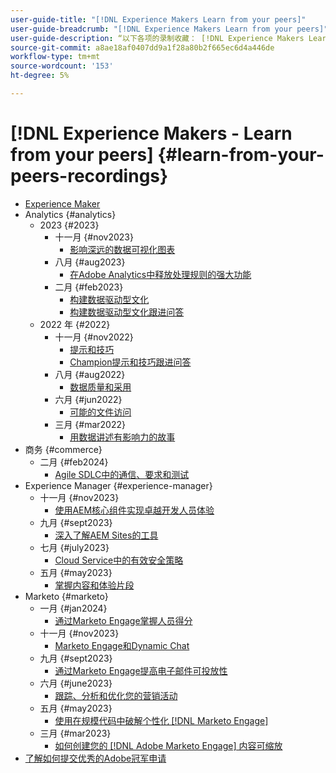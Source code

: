 ```yaml
---
user-guide-title: "[!DNL Experience Makers Learn from your peers]"
user-guide-breadcrumb: "[!DNL Experience Makers Learn from your peers]"
user-guide-description: “以下各项的录制收藏： [!DNL Experience Makers Learn from your peers]"
source-git-commit: a8ae18af0407dd9a1f28a80b2f665ec6d4a446de
workflow-type: tm+mt
source-wordcount: '153'
ht-degree: 5%

---
```



# [!DNL Experience Makers - Learn from your peers] {#learn-from-your-peers-recordings}

+ [Experience Maker](overview.md)
+ Analytics {#analytics}
   + 2023 {#2023}
      + 十一月 {#nov2023}
         + [影响深远的数据可视化图表](analytics/nov2023/impactful-data-visualizations.md)
      + 八月 {#aug2023}
         + [在Adobe Analytics中释放处理规则的强大功能](analytics/aug2023/processing-rules.md)
      + 二月 {#feb2023}
         + [构建数据驱动型文化](analytics/feb2023/data-driven-culture.md)
         + [构建数据驱动型文化跟进问答](analytics/feb2023/data-driven-culture-q-and-a.md)
   + 2022 年 {#2022}
      + 十一月 {#nov2022}
         + [提示和技巧](analytics/nov2022/tips-and-tricks.md)
         + [Champion提示和技巧跟进问答](analytics/nov2022/tips-and-tricks-q-and-a.md)
      + 八月 {#aug2022}
         + [数据质量和采用](analytics/aug2022/data-quality.md)
      + 六月 {#jun2022}
         + [可能的文件访问](analytics/june2022/mission-possible.md)
      + 三月 {#mar2022}
         + [用数据讲述有影响力的故事](analytics/mar2022/stories-with-data.md)
+ 商务 {#commerce}
   + 二月 {#feb2024}
      + [Agile SDLC中的通信、要求和测试](commerce/2024/agile-sdlc.md)
+ Experience Manager {#experience-manager}
   + 十一月 {#nov2023}
      + [使用AEM核心组件实现卓越开发人员体验](experience-manager/nov2023/core-components.md)
   + 九月 {#sept2023}
      + [深入了解AEM Sites的工具](experience-manager/sept2023/aem-sites-tools.md)
   + 七月 {#july2023}
      + [Cloud Service中的有效安全策略](experience-manager/july2023/effective-security-strategies-in-cloud-service.md)
   + 五月 {#may2023}
      + [掌握内容和体验片段](experience-manager/may2023/mastering-content-and-experience-fragments.md)
+ Marketo {#marketo}
   + 一月 {#jan2024}
      + [通过Marketo Engage掌握人员得分](marketo/jan2024/person-scoring-mastery.md)
   + 十一月 {#nov2023}
      + [Marketo Engage和Dynamic Chat](marketo/nov2023/dynamic-chat.md)
   + 九月 {#sept2023}
      + [通过Marketo Engage提高电子邮件可投放性](marketo/sept2023/email-deliverability.md)
   + 六月 {#june2023}
      + [跟踪、分析和优化您的营销活动](marketo/june2023/marketing-campaigns.md)
   + 五月 {#may2023}
      + [使用在规模代码中破解个性化 [!DNL Marketo Engage]](marketo/may2023/personalization-at-scale.md)
   + 三月 {#mar2023}
      + [如何创建您的 [!DNL Adobe Marketo Engage] 内容可缩放](marketo/mar2023/templates-tokens-teamwork.md)
+ [了解如何提交优秀的Adobe冠军申请](./adobe-champion-application.md)
